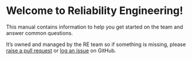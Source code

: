 # Welcome to Reliability Engineering!

This manual contains information to help you get started on the team and answer common questions.

It’s owned and managed by the RE team so if something is missing, please [raise a pull request](https://github.com/alphagov/re-team-manual/pulls) or [log an issue](https://github.com/alphagov/re-team-manual/issues/new) on GitHub.

